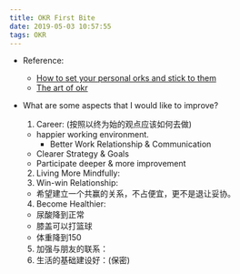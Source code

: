 ```yaml
---
title: OKR First Bite
date: 2019-05-03 10:57:55
tags: OKR
---
```

* Reference:
  * [How to set your personal orks and stick to them](https://medium.com/@jamsusmaximus/how-to-set-your-personal-okrs-and-stick-to-them-632acec44084)
  * [The art of okr](http://eleganthack.com/the-art-of-the-okr/)

* What are some aspects that I would like to improve?
  1. Career: (按照以终为始的观点应该如何去做)
    * happier working environment.
      * Better Work Relationship & Communication     
    * Clearer Strategy & Goals
    * Participate deeper & more improvement
  2. Living More Mindfully:
  3. Win-win Relationship:
    * 希望建立一个共赢的关系，不占便宜，更不是退让妥协。
  4. Become Healthier:
    * 尿酸降到正常
    * 膝盖可以打篮球
    * 体重降到150
  5. 加强与朋友的联系：
  6. 生活的基础建设好：(保密)
